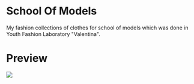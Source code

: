 # School Of Models

My fashion collections of clothes for school of models which was done in Youth Fashion Laboratory "Valentina".

# Preview

![](./images/preview.gif)
